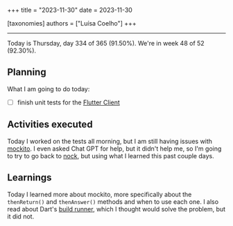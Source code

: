 +++
title = "2023-11-30"
date = 2023-11-30

[taxonomies]
authors = ["Luísa Coelho"]
+++

---

Today is Thursday, day 334 of 365 (91.50%). We're in week 48 of 52 (92.30%).

## Planning

What I am going to do today:

- [ ] finish unit tests for the [Flutter Client](https://github.com/OmnicodeSolutions/luisa_drf_flutter_client)

## Activities executed

Today I worked on the tests all morning, but I am still having issues with [mockito](https://pub.dev/packages/mockito). I even asked Chat GPT for help, but it didn't help me, so I'm going to try to go back to [nock](https://pub.dev/packages/nock), but using what I learned this past couple days.

## Learnings

Today I learned more about mockito, more specifically about the `thenReturn()` and `thenAnswer()` methods and when to use each one. I also read about Dart's [build runner](https://pub.dev/packages/build_runner), which I thought would solve the problem, but it did not.
